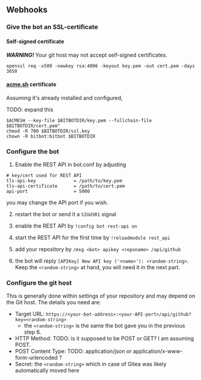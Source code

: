 ## Webhooks

### Give the bot an SSL-certificate

#### Self-signed certificate

***WARNING!*** Your git host may not accept self-signed certificates.

`openssl req -x509 -newkey rsa:4096 -keyout key.pem -out cert.pem -days 3650`

#### [acme.sh](https://github.com/Neilpang/acme.sh) certificate

Assuming it's already installed and configured,

TODO: expand this

```
$ACMESH --key-file $BITBOTDIR/key.pem --fullchain-file $BITBOTDIR/cert.pem"
chmod -R 700 $BITBOTDIR/ssl.key
chown -R bitbot:bitbot $BITBOTDIR
```
### Configure the bot

1. Enable the REST API in bot.conf by adjusting

```
# key/cert used for REST API
tls-api-key              = /path/to/key.pem
tls-api-certificate      = /path/to/cert.pem
api-port                 = 5000
```

you may change the API port if you wish.

2. restart the bot or send it a `SIGUSR1` signal

3. enable the REST API by `!config bot rest-api on`

4. start the REST API for the first time by `!reloadmodule rest_api`

5. add your repository by `/msg <bot> apikey <reponame> /api/github`

6. the bot will reply `[APIKey] New API key ('<name>'): <random-string>`. Keep the `<random-string>` at hand, you will need it in the next part.

### Configure the git host

This is generally done within settings of your repository and may depend on the Git host. The details you need are:

* Target URL: `https://<your-bot-address>:<your-API-port>/api/github?key=<random-string>`
    * the `<random-string>` is the same the bot gave you in the previous step 6.
* HTTP Method: TODO: is it supposed to be POST or GET? I am assuming POST.
* POST Content Type: TODO: application/json or application/x-www-form-urlencoded ?
* Secret: the `<random-string>` which in case of Gitea was likely automatically moved here